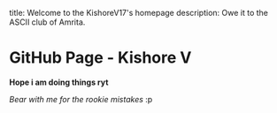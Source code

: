 
title: Welcome to the KishoreV17's homepage
description: Owe it to the ASCII club of Amrita.

# GitHub Page - Kishore V

**Hope i am doing things ryt** <br/>

*Bear with me for the rookie mistakes* :p
